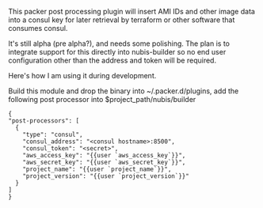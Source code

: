 This packer post processing plugin will insert AMI IDs and other image data into a consul
key for later retrieval by terraform or other software that consumes consul.

It's still alpha (pre alpha?), and needs some polishing. The plan is to integrate support
for this directly into nubis-builder so no end user configuration other than the address
and token will be required.

Here's how I am using it during development.

Build this module and drop the binary into ~/.packer.d/plugins, add the following post
processor into $project_path/nubis/builder

```
{
"post-processors": [
  {
    "type": "consul",
    "consul_address": "<consul hostname>:8500",
    "consul_token": "<secret>",
    "aws_access_key": "{{user `aws_access_key`}}",
    "aws_secret_key": "{{user `aws_secret_key`}}",
    "project_name": "{{user `project_name`}}",
    "project_version": "{{user `project_version`}}"
  }
]
}
```

